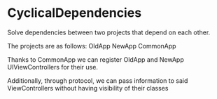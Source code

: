 # CyclicalDependencies

Solve dependencies between two projects that depend on each other.

The projects are as follows:
OldApp
NewApp
CommonApp

Thanks to CommonApp we can register OldApp and NewApp UIViewControllers for their use.

Additionally, through protocol, we can pass information to said ViewControllers without having visibility of their classes
